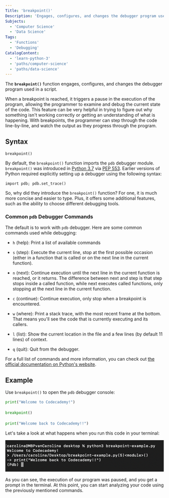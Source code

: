 ```yaml
---
Title: 'breakpoint()'
Description: 'Engages, configures, and changes the debugger program used in a script.'
Subjects:
  - 'Computer Science'
  - 'Data Science'
Tags:
  - 'Functions'
  - 'Debugging'
CatalogContent:
  - 'learn-python-3'
  - 'paths/computer-science'
  - 'paths/data-science'
---
```


The **`breakpoint()`** function engages, configures, and changes the debugger program used in a script. 

When a breakpoint is reached, it triggers a pause in the execution of the program, allowing the programmer to examine and debug the current state of the code. This feature can be very helpful in trying to figure out why something isn't working correctly or getting an understanding of what is happening. With breakpoints, the programmer can step through the code line-by-line, and watch the output as they progress through the program.

## Syntax

```pseudo
breakpoint()
```

By default, the `breakpoint()` function imports the `pdb` debugger module.
`breakpoint()` was introduced in [Python 3.7](https://docs.python.org/3/whatsnew/3.7.html#whatsnew37-pep553) via [PEP 553](https://peps.python.org/pep-0553/). Earlier versions of Python required explicitly setting up a debugger using the following syntax:

```pseudo
import pdb; pdb.set_trace()
```

So, why did they introduce the `breakpoint()` function? For one, it is much more concise and easier to type. Plus, it offers some additional features, such as the ability to choose different debugging tools.

### Common `pdb` Debugger Commands

The default is to work with `pdb` debugger. Here are some common commands used while debugging:

- `h` (help): Print a list of available commands

- `s` (step): Execute the current line, stop at the first possible occasion (either in a function that is called or on the next line in the current function).

-  `n` (next): Continue execution until the next line in the current function is reached, or it returns. The difference between next and step is that step stops inside a called function, while next executes called functions, only stopping at the next line in the current function.

- `c` (continue): Continue execution, only stop when a breakpoint is encountered.

- `w` (where): Print a stack trace, with the most recent frame at the bottom. That means  you'll see the code that is currently executing and its callers.

- `l` (list): Show the current location in the file and a few lines (by default 11 lines) of context.

- `q` (quit): Quit from the debugger. 

For a full list of commands and more information, you can check out [the official documentation on Python's website](https://docs.python.org/3/library/pdb.html#debugger-commands).

## Example

Use `breakpoint()` to open the `pdb` debugger console:

```python
print("Welcome to Codecademy!")

breakpoint()

print("Welcome back to Codecademy!!")
```

Let's take a look at what happens when you run this code in your terminal:

![Screenshot of terminal showing the breakpoint() formula](Screenshot-Terminal-Breakpoint.png)

As you can see, the execution of our program was paused, and you get a prompt in the terminal. At this point, you can start analyzing your code using the previously mentioned commands.
